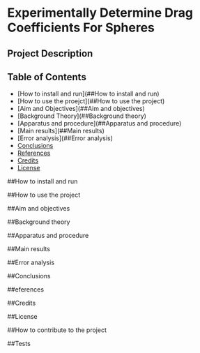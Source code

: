 # Experimentally Determine Drag Coefficients For Spheres

## Project Description

## Table of Contents
* [How to install and run](##How to install and run)
* [How to use the proejct](##How to use the project)
* [Aim and Objectives](##Aim and objectives)
* [Background Theory](##Background theory)
* [Apparatus and procedure](##Apparatus and procedure)
* [Main results](##Main results)
* [Error analysis](##Error analysis)
* [Conclusions](##Conclusions)
* [References](##References)
* [Credits](##Credits)
* [License](##License)

##How to install and run

##How to use the project

##Aim and objectives

##Background theory

##Apparatus and procedure

##Main results

##Error analysis

##Conclusions

##eferences

##Credits

##License

##How to contribute to the project

##Tests
